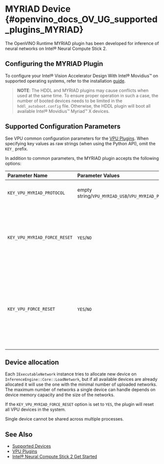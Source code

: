 # MYRIAD Device {#openvino_docs_OV_UG_supported_plugins_MYRIAD}


The OpenVINO Runtime MYRIAD plugin has been developed for inference of neural networks on Intel® Neural Compute Stick 2.

## Configuring the MYRIAD Plugin

To configure your Intel® Vision Accelerator Design With Intel® Movidius™ on supported operating systems, refer to the installation [guide](../../install_guides/installing-openvino-config-ivad-vpu).

> **NOTE**: The HDDL and MYRIAD plugins may cause conflicts when used at the same time.
> To ensure proper operation in such a case, the number of booted devices needs to be limited in the `hddl_autoboot.config` file.
> Otherwise, the HDDL plugin will boot all available Intel® Movidius™ Myriad™ X devices.

## Supported Configuration Parameters

See VPU common configuration parameters for the [VPU Plugins](VPU.md).
When specifying key values as raw strings (when using the Python API), omit the `KEY_` prefix.

In addition to common parameters, the MYRIAD plugin accepts the following options:

| Parameter Name        | Parameter Values | Default    | Description                                                                        |
| :---                  | :---             | :---       | :---                                                                               |
| `KEY_VPU_MYRIAD_PROTOCOL`    | empty string/`VPU_MYRIAD_USB`/`VPU_MYRIAD_PCIE` | empty string | If set, the plugin will use a device with specific protocol to allocate a network. |
| `KEY_VPU_MYRIAD_FORCE_RESET` | `YES`/`NO`                             | `NO`        | Enables force reset of all booted devices when new ExecutableNetwork is created.<br />This is a plugin scope option and must be used with the plugin's SetConfig method only.<br />See <a href="#MYRIAD_DEVICE_ALLOC">Device allocation</a> section for details. |
| `KEY_VPU_FORCE_RESET`        | `YES`/`NO`                             | `NO`         | **Deprecated** Use `KEY_VPU_MYRIAD_FORCE_RESET` instead. <br />Enables force reset of all booted devices when new ExecutableNetwork is created.<br />This is a plugin scope option and must be used with the plugin's SetConfig method only.<br />See <a href="#MYRIAD_DEVICE_ALLOC">Device allocation</a> section for details. |

## Device allocation <a name="MYRIAD_DEVICE_ALLOC">&nbsp;</a>

Each `IExecutableNetwork` instance tries to allocate new device on `InferenceEngine::Core::LoadNetwork`, but if all available devices are already allocated it will use the one with the minimal number of uploaded networks.
The maximum number of networks a single device can handle depends on device memory capacity and the size of the networks.

If the `KEY_VPU_MYRIAD_FORCE_RESET` option is set to `YES`, the plugin will reset all VPU devices in the system.

Single device cannot be shared across multiple processes.

## See Also

* [Supported Devices](Supported_Devices.md)
* [VPU Plugins](VPU.md)
* [Intel&reg; Neural Compute Stick 2 Get Started](https://software.intel.com/en-us/neural-compute-stick/get-started)
